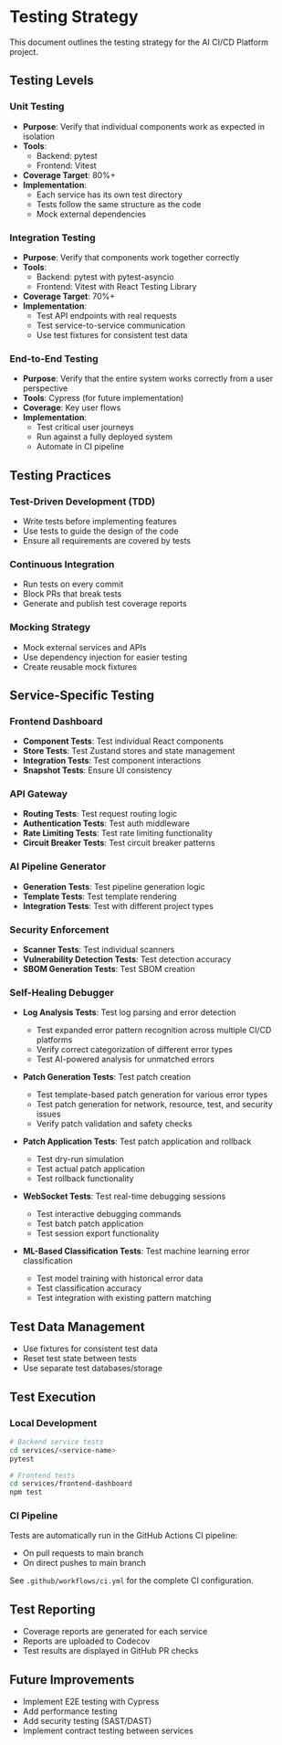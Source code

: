 # Testing Strategy

This document outlines the testing strategy for the AI CI/CD Platform project.

## Testing Levels

### Unit Testing

- **Purpose**: Verify that individual components work as expected in isolation
- **Tools**: 
  - Backend: pytest
  - Frontend: Vitest
- **Coverage Target**: 80%+
- **Implementation**: 
  - Each service has its own test directory
  - Tests follow the same structure as the code
  - Mock external dependencies

### Integration Testing

- **Purpose**: Verify that components work together correctly
- **Tools**: 
  - Backend: pytest with pytest-asyncio
  - Frontend: Vitest with React Testing Library
- **Coverage Target**: 70%+
- **Implementation**:
  - Test API endpoints with real requests
  - Test service-to-service communication
  - Use test fixtures for consistent test data

### End-to-End Testing

- **Purpose**: Verify that the entire system works correctly from a user perspective
- **Tools**: Cypress (for future implementation)
- **Coverage**: Key user flows
- **Implementation**:
  - Test critical user journeys
  - Run against a fully deployed system
  - Automate in CI pipeline

## Testing Practices

### Test-Driven Development (TDD)

- Write tests before implementing features
- Use tests to guide the design of the code
- Ensure all requirements are covered by tests

### Continuous Integration

- Run tests on every commit
- Block PRs that break tests
- Generate and publish test coverage reports

### Mocking Strategy

- Mock external services and APIs
- Use dependency injection for easier testing
- Create reusable mock fixtures

## Service-Specific Testing

### Frontend Dashboard

- **Component Tests**: Test individual React components
- **Store Tests**: Test Zustand stores and state management
- **Integration Tests**: Test component interactions
- **Snapshot Tests**: Ensure UI consistency

### API Gateway

- **Routing Tests**: Test request routing logic
- **Authentication Tests**: Test auth middleware
- **Rate Limiting Tests**: Test rate limiting functionality
- **Circuit Breaker Tests**: Test circuit breaker patterns

### AI Pipeline Generator

- **Generation Tests**: Test pipeline generation logic
- **Template Tests**: Test template rendering
- **Integration Tests**: Test with different project types

### Security Enforcement

- **Scanner Tests**: Test individual scanners
- **Vulnerability Detection Tests**: Test detection accuracy
- **SBOM Generation Tests**: Test SBOM creation

### Self-Healing Debugger

- **Log Analysis Tests**: Test log parsing and error detection
  - Test expanded error pattern recognition across multiple CI/CD platforms
  - Verify correct categorization of different error types
  - Test AI-powered analysis for unmatched errors
  
- **Patch Generation Tests**: Test patch creation
  - Test template-based patch generation for various error types
  - Test patch generation for network, resource, test, and security issues
  - Verify patch validation and safety checks
  
- **Patch Application Tests**: Test patch application and rollback
  - Test dry-run simulation
  - Test actual patch application
  - Test rollback functionality
  
- **WebSocket Tests**: Test real-time debugging sessions
  - Test interactive debugging commands
  - Test batch patch application
  - Test session export functionality
  
- **ML-Based Classification Tests**: Test machine learning error classification
  - Test model training with historical error data
  - Test classification accuracy
  - Test integration with existing pattern matching

## Test Data Management

- Use fixtures for consistent test data
- Reset test state between tests
- Use separate test databases/storage

## Test Execution

### Local Development

```bash
# Backend service tests
cd services/<service-name>
pytest

# Frontend tests
cd services/frontend-dashboard
npm test
```

### CI Pipeline

Tests are automatically run in the GitHub Actions CI pipeline:
- On pull requests to main branch
- On direct pushes to main branch

See `.github/workflows/ci.yml` for the complete CI configuration.

## Test Reporting

- Coverage reports are generated for each service
- Reports are uploaded to Codecov
- Test results are displayed in GitHub PR checks

## Future Improvements

- Implement E2E testing with Cypress
- Add performance testing
- Add security testing (SAST/DAST)
- Implement contract testing between services

